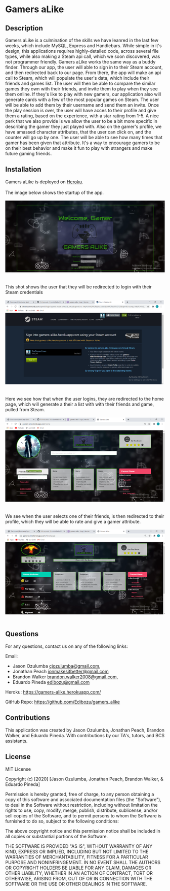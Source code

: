 # Gamers aLike

## Description

Gamers aLike is a culmination of the skills we have leanred in the last few weeks, which include MySQL, Express and Handlebars. While simple in it's design, this applications requires highly-detailed code, across several file types, while also making a Steam api call, which we soon discovered, was not programmer friendly. Gamers aLike works the same way as a buddy finder. Through our app, the user will able to sign in to their Steam account, and then redirected back to our page. From there, the app will make an api call to Steam, which will populate the user's data, which include their friends and games list. The user will then be able to compare the similar games they own with their friends, and invite them to play when they see them online. If they's like to play with new gamers, our application also will generate cards with a few of the most popular games on Steam. The user will be able to add them by their username and send them an invite. Once the play session is over, the user will have acces to their profile and give them a rating, based on the experience, with a star rating from 1-5. A nice perk that we also provide is we allow the user to be a bit more specific in describing the gamer they just played with. Also on the gamer's profile, we have amassed character attributes, that the user can click on, and the counter will go up by one. The user will be able to see how many times that gamer has been given that attribute. It's a way to encourage gamers to be on their best behavior and make it fun to play with strangers and make future gaming friends.

 ## Installation

Gamers aLike is deployed on [Heroku](https://eat-da-burger-ep.herokuapp.com/).
<br/><br/>
The image below shows the startup of the app.
<br/><br/>
![Application Screenshot](./public/images/sc1.png)
<br/><br/><br/>
This shot shows the user that they will be redirected to login with their Steam credentials
<br/><br/>
![Application Screenshot](./public/images/sc2.png)
<br/><br/><br/>
Here we see how that when the user logins, they are redirected to the home page, which will generate a their a list with with their friends and game, pulled from Steam.
<br/><br/>
![Application Screenshot](./public/images/sc3.png)
<br/><br/><br/>
We see when the user selects one of their friends, is then redirected to their profile, which they will be able to rate and give a gamer attribute. 
<br/><br/>
![Application Screenshot](./public/images/sc4.png)
<br/><br/>


## Questions

For any questions, contact us on any of the following links:

Email: 
* Jason Ozulumba cjozulumba@gmail.com, 
* Jonathan Peach jonmakesitbetter@gmail.com 
* Brandon Walker brandon.walker2008@gmail.com,
* Eduardo Pineda edibozu@gmail.com

Heroku: https://gamers-alike.herokuapp.com/

GitHub Repo: https://github.com/Edibozu/gamers_alike

## Contributions

This application was created by Jason Ozulumba, Jonathan Peach, Brandon Walker, and Eduardo Pineda. With contributions by our TA's, tutors, and BCS assistants. 

## License

MIT License

Copyright (c) [2020] [Jason Ozulumba, Jonathan Peach, Brandon Walker, & Eduardo Pineda]

Permission is hereby granted, free of charge, to any person obtaining a copy
of this software and associated documentation files (the "Software"), to deal
in the Software without restriction, including without limitation the rights
to use, copy, modify, merge, publish, distribute, sublicense, and/or sell
copies of the Software, and to permit persons to whom the Software is
furnished to do so, subject to the following conditions:

The above copyright notice and this permission notice shall be included in all
copies or substantial portions of the Software.

THE SOFTWARE IS PROVIDED "AS IS", WITHOUT WARRANTY OF ANY KIND, EXPRESS OR
IMPLIED, INCLUDING BUT NOT LIMITED TO THE WARRANTIES OF MERCHANTABILITY,
FITNESS FOR A PARTICULAR PURPOSE AND NONINFRINGEMENT. IN NO EVENT SHALL THE
AUTHORS OR COPYRIGHT HOLDERS BE LIABLE FOR ANY CLAIM, DAMAGES OR OTHER
LIABILITY, WHETHER IN AN ACTION OF CONTRACT, TORT OR OTHERWISE, ARISING FROM,
OUT OF OR IN CONNECTION WITH THE SOFTWARE OR THE USE OR OTHER DEALINGS IN THE
SOFTWARE.
